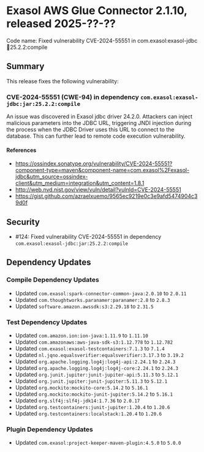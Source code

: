 # Exasol AWS Glue Connector 2.1.10, released 2025-??-??

Code name: Fixed vulnerability CVE-2024-55551 in com.exasol:exasol-jdbc:jar:25.2.2:compile

## Summary

This release fixes the following vulnerability:

### CVE-2024-55551 (CWE-94) in dependency `com.exasol:exasol-jdbc:jar:25.2.2:compile`
An issue was discovered in Exasol jdbc driver 24.2.0. Attackers can inject malicious parameters into the JDBC URL, triggering JNDI injection during the process when the JDBC Driver uses this URL to connect to the database. This can further lead to remote code execution vulnerability.
#### References
* https://ossindex.sonatype.org/vulnerability/CVE-2024-55551?component-type=maven&component-name=com.exasol%2Fexasol-jdbc&utm_source=ossindex-client&utm_medium=integration&utm_content=1.8.1
* http://web.nvd.nist.gov/view/vuln/detail?vulnId=CVE-2024-55551
* https://gist.github.com/azraelxuemo/9565ec9219e0c3e9afd5474904c39d0f

## Security

* #124: Fixed vulnerability CVE-2024-55551 in dependency `com.exasol:exasol-jdbc:jar:25.2.2:compile`

## Dependency Updates

### Compile Dependency Updates

* Updated `com.exasol:spark-connector-common-java:2.0.10` to `2.0.11`
* Updated `com.thoughtworks.paranamer:paranamer:2.8` to `2.8.3`
* Updated `software.amazon.awssdk:s3:2.29.18` to `2.31.5`

### Test Dependency Updates

* Updated `com.amazon.ion:ion-java:1.11.9` to `1.11.10`
* Updated `com.amazonaws:aws-java-sdk-s3:1.12.778` to `1.12.782`
* Updated `com.exasol:exasol-testcontainers:7.1.3` to `7.1.4`
* Updated `nl.jqno.equalsverifier:equalsverifier:3.17.3` to `3.19.2`
* Updated `org.apache.logging.log4j:log4j-api:2.24.1` to `2.24.3`
* Updated `org.apache.logging.log4j:log4j-core:2.24.1` to `2.24.3`
* Updated `org.junit.jupiter:junit-jupiter-api:5.11.3` to `5.12.1`
* Updated `org.junit.jupiter:junit-jupiter:5.11.3` to `5.12.1`
* Updated `org.mockito:mockito-core:5.14.2` to `5.16.1`
* Updated `org.mockito:mockito-junit-jupiter:5.14.2` to `5.16.1`
* Updated `org.slf4j:slf4j-jdk14:1.7.36` to `2.0.17`
* Updated `org.testcontainers:junit-jupiter:1.20.4` to `1.20.6`
* Updated `org.testcontainers:localstack:1.20.4` to `1.20.6`

### Plugin Dependency Updates

* Updated `com.exasol:project-keeper-maven-plugin:4.5.0` to `5.0.0`

